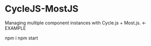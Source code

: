 # CycleJS-MostJS
Managing multiple component instances with Cycle.js + Most.js. <- EXAMPLE

npm i
npm start

